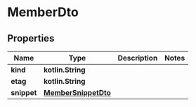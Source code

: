 
# MemberDto

## Properties
Name | Type | Description | Notes
------------ | ------------- | ------------- | -------------
**kind** | **kotlin.String** |  | 
**etag** | **kotlin.String** |  | 
**snippet** | [**MemberSnippetDto**](MemberSnippetDto.md) |  | 



